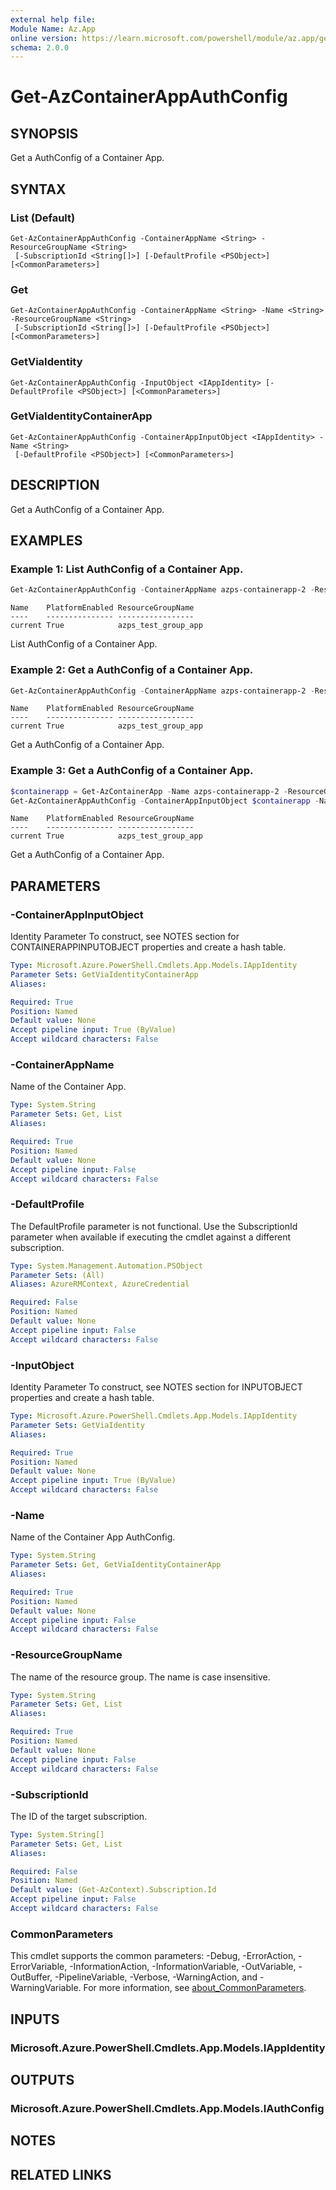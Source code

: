 ```yaml
---
external help file:
Module Name: Az.App
online version: https://learn.microsoft.com/powershell/module/az.app/get-azcontainerappauthconfig
schema: 2.0.0
---
```


# Get-AzContainerAppAuthConfig

## SYNOPSIS
Get a AuthConfig of a Container App.

## SYNTAX

### List (Default)
```
Get-AzContainerAppAuthConfig -ContainerAppName <String> -ResourceGroupName <String>
 [-SubscriptionId <String[]>] [-DefaultProfile <PSObject>] [<CommonParameters>]
```

### Get
```
Get-AzContainerAppAuthConfig -ContainerAppName <String> -Name <String> -ResourceGroupName <String>
 [-SubscriptionId <String[]>] [-DefaultProfile <PSObject>] [<CommonParameters>]
```

### GetViaIdentity
```
Get-AzContainerAppAuthConfig -InputObject <IAppIdentity> [-DefaultProfile <PSObject>] [<CommonParameters>]
```

### GetViaIdentityContainerApp
```
Get-AzContainerAppAuthConfig -ContainerAppInputObject <IAppIdentity> -Name <String>
 [-DefaultProfile <PSObject>] [<CommonParameters>]
```

## DESCRIPTION
Get a AuthConfig of a Container App.

## EXAMPLES

### Example 1: List AuthConfig of a Container App.
```powershell
Get-AzContainerAppAuthConfig -ContainerAppName azps-containerapp-2 -ResourceGroupName azps_test_group_app
```

```output
Name    PlatformEnabled ResourceGroupName
----    --------------- -----------------
current True            azps_test_group_app
```

List AuthConfig of a Container App.

### Example 2: Get a AuthConfig of a Container App.
```powershell
Get-AzContainerAppAuthConfig -ContainerAppName azps-containerapp-2 -ResourceGroupName azps_test_group_app -Name current
```

```output
Name    PlatformEnabled ResourceGroupName
----    --------------- -----------------
current True            azps_test_group_app
```

Get a AuthConfig of a Container App.

### Example 3: Get a AuthConfig of a Container App.
```powershell
$containerapp = Get-AzContainerApp -Name azps-containerapp-2 -ResourceGroupName azps_test_group_app
Get-AzContainerAppAuthConfig -ContainerAppInputObject $containerapp -Name current
```

```output
Name    PlatformEnabled ResourceGroupName
----    --------------- -----------------
current True            azps_test_group_app
```

Get a AuthConfig of a Container App.

## PARAMETERS

### -ContainerAppInputObject
Identity Parameter
To construct, see NOTES section for CONTAINERAPPINPUTOBJECT properties and create a hash table.

```yaml
Type: Microsoft.Azure.PowerShell.Cmdlets.App.Models.IAppIdentity
Parameter Sets: GetViaIdentityContainerApp
Aliases:

Required: True
Position: Named
Default value: None
Accept pipeline input: True (ByValue)
Accept wildcard characters: False
```

### -ContainerAppName
Name of the Container App.

```yaml
Type: System.String
Parameter Sets: Get, List
Aliases:

Required: True
Position: Named
Default value: None
Accept pipeline input: False
Accept wildcard characters: False
```

### -DefaultProfile
The DefaultProfile parameter is not functional.
Use the SubscriptionId parameter when available if executing the cmdlet against a different subscription.

```yaml
Type: System.Management.Automation.PSObject
Parameter Sets: (All)
Aliases: AzureRMContext, AzureCredential

Required: False
Position: Named
Default value: None
Accept pipeline input: False
Accept wildcard characters: False
```

### -InputObject
Identity Parameter
To construct, see NOTES section for INPUTOBJECT properties and create a hash table.

```yaml
Type: Microsoft.Azure.PowerShell.Cmdlets.App.Models.IAppIdentity
Parameter Sets: GetViaIdentity
Aliases:

Required: True
Position: Named
Default value: None
Accept pipeline input: True (ByValue)
Accept wildcard characters: False
```

### -Name
Name of the Container App AuthConfig.

```yaml
Type: System.String
Parameter Sets: Get, GetViaIdentityContainerApp
Aliases:

Required: True
Position: Named
Default value: None
Accept pipeline input: False
Accept wildcard characters: False
```

### -ResourceGroupName
The name of the resource group.
The name is case insensitive.

```yaml
Type: System.String
Parameter Sets: Get, List
Aliases:

Required: True
Position: Named
Default value: None
Accept pipeline input: False
Accept wildcard characters: False
```

### -SubscriptionId
The ID of the target subscription.

```yaml
Type: System.String[]
Parameter Sets: Get, List
Aliases:

Required: False
Position: Named
Default value: (Get-AzContext).Subscription.Id
Accept pipeline input: False
Accept wildcard characters: False
```

### CommonParameters
This cmdlet supports the common parameters: -Debug, -ErrorAction, -ErrorVariable, -InformationAction, -InformationVariable, -OutVariable, -OutBuffer, -PipelineVariable, -Verbose, -WarningAction, and -WarningVariable. For more information, see [about_CommonParameters](http://go.microsoft.com/fwlink/?LinkID=113216).

## INPUTS

### Microsoft.Azure.PowerShell.Cmdlets.App.Models.IAppIdentity

## OUTPUTS

### Microsoft.Azure.PowerShell.Cmdlets.App.Models.IAuthConfig

## NOTES

## RELATED LINKS

